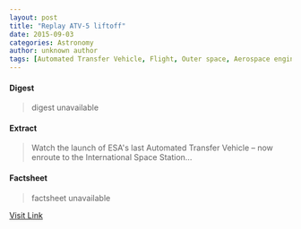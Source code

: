 ```yaml
---
layout: post
title: "Replay ATV-5 liftoff"
date: 2015-09-03
categories: Astronomy
author: unknown author
tags: [Automated Transfer Vehicle, Flight, Outer space, Aerospace engineering, Spaceflight technologies, Space agencies, European space programmes, Space policy of the European Union, Space traffic management, European Space Agency, Astronautics, International scientific organizations of Europe, Spacecraft, Space organizations, Aerospace agencies, Space-based economy, Rocketry, Aerospace, Space exploration, Industries, Human spaceflight, Space programs, Rockets and missiles, Aerospace organisations, Space access, Transport authorities, Space launch vehicles, Space policy, Spaceflight]
---
```



#### Digest
>digest unavailable

#### Extract
>Watch the launch of ESA's last Automated Transfer Vehicle – now enroute to the International Space Station...

#### Factsheet
>factsheet unavailable

[Visit Link](http://www.esa.int/ESA_Multimedia/Videos/2014/07/Replay_ATV-5_liftoff)


